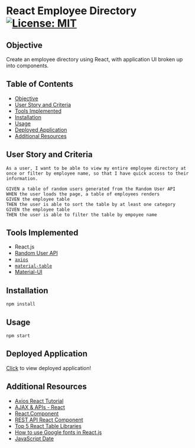 # React Employee Directory [![License: MIT](https://img.shields.io/badge/License-MIT-yellow.svg)](https://opensource.org/licenses/MIT)

## Objective
Create an employee directory using React, with application UI broken up into components.

## Table of Contents
* [Objective](#objective)
* [User Story and Criteria](#user-story-and-criteria)
* [Tools Implemented](#tools-implemented)
* [Installation](#installation)
* [Usage](#usage)
* [Deployed Application](#deployed-application)
* [Additional Resources](#additional-resources)

## User Story and Criteria

```
As a user, I want to be able to view my entire employee directory at once or filter by employee name, so that I have quick access to their information. 

GIVEN a table of random users generated from the Random User API
WHEN the user loads the page, a table of employees renders
GIVEN the employee table
THEN the user is able to sort the table by at least one category
GIVEN the employee table
THEN the user is able to filter the table by empoyee name
```

## Tools Implemented

* React.js
* [Random User API](https://randomuser.me/)
* [`axios`](https://www.npmjs.com/package/axios)
* [`material-table`](https://material-table.com/#/)
* [Material-UI](https://material-ui.com/)

## Installation

`npm install`

## Usage

`npm start`

## Deployed Application

[Click](https://e-burton.github.io/React-Employee-Directory/) to view deployed application!

## Additional Resources

* [Axios React Tutorial](https://rapidapi.com/blog/axios-react-api-tutorial/)
* [AJAX & APIs - React](https://reactjs.org/docs/faq-ajax.html)
* [React.Component](https://reactjs.org/docs/react-component.html#setstate)
* [REST API React Component](https://www.andreasreiterer.at/rest-api-react-component/)
* [Top 5 React Table Libraries](https://blog.bitsrc.io/top-5-react-table-libraries-170505f75da7)
* [How to use Google fonts in React.js](https://stackoverflow.com/questions/40769551/how-to-use-google-fonts-in-react-js)
* [JavaScript Date](https://www.tutorialsteacher.com/javascript/javascript-date)
